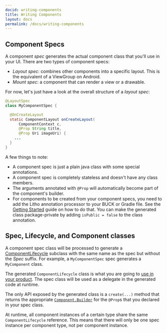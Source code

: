 ```yaml
---
docid: writing-components
title: Writing Components
layout: docs
permalink: /docs/writing-components
---
```


## Component Specs
A component *spec* generates the actual component class that you'll use in your UI. There are two types of component specs:

- *Layout spec*: combines other components into a specific layout. This is the equivalent of a ViewGroup on Android.
- *Mount spec*: a component that can render a view or a drawable.

For now, let's just have a look at the overall structure of a *layout spec*:

```java
@LayoutSpec
class MyComponentSpec {

  @OnCreateLayout
  static ComponentLayout onCreateLayout(
      ComponentContext c,
      @Prop String title,
      @Prop Uri imageUri) {
    ...
  }
}
```

A few things to note:

 - A component spec is just a plain java class with some special annotations.
 - A component spec is completely stateless and doesn't have any class members.
 - The arguments annotated with `@Prop` will automatically become part of the component's builder.
 - For components to be created from your component specs, you need to add the Litho annotation processor to your BUCK or Gradle file. See the [Getting Started](/docs/getting-started) guide on how to do that. You can make the generated class package-private by adding `isPublic = false` to the class annotation.

## Spec, Lifecycle, and Component classes

A component spec class will be processed to generate a [ComponentLifecycle](/javadoc/com/facebook/litho/ComponentLifecycle) subclass with the same name as the spec but without the *Spec* suffix. For example, a `MyComponentSpec` spec generates a `MyComponent` class.

The generated `ComponentLifecycle` class is what you are going to [use in your product](/docs/using-components). The spec class will be used as a delegate in the generated code at runtime.

The only API exposed by the generated class is a `create(...)` method that returns the appropriate [`Component.Builder`](/javadoc/com/facebook/litho/Component.Builder.html) for the `@Prop`s that you declared in your spec class.

At runtime, all component instances of a certain type share the same `ComponentLifecycle` reference. This means that there will only be one spec instance per component type, not per component instance.

